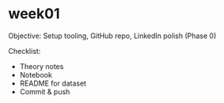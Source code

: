 # week01
Objective: Setup tooling, GitHub repo, LinkedIn polish (Phase 0)

Checklist:
- Theory notes
- Notebook
- README for dataset
- Commit & push

